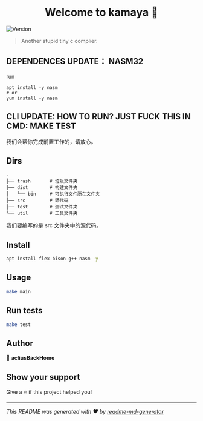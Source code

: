 <h1 align="center">Welcome to kamaya 👋</h1>
<p>
  <img alt="Version" src="https://img.shields.io/badge/version-0.0.1-blue.svg?cacheSeconds=2592000" />
</p>

> Another stupid tiny c complier.

## DEPENDENCES UPDATE： NASM32

run
```
apt install -y nasm
# or
yum install -y nasm
```

## CLI UPDATE: HOW TO RUN? JUST FUCK THIS IN CMD: MAKE TEST
我们会帮你完成前置工作的，请放心。

## Dirs
```
.
├── trash       # 垃圾文件夹
├── dist        # 构建文件夹
│   └── bin     # 可执行文件所在文件夹
├── src         # 源代码
├── test        # 测试文件夹
└── util        # 工具文件夹
```

我们要编写的是 src 文件夹中的源代码。

## Install

```sh
apt install flex bison g++ nasm -y
```

## Usage

```sh
make main
```

## Run tests

```sh
make test
```

## Author

👤 **acliusBackHome**


## Show your support

Give a ⭐️ if this project helped you!

***
_This README was generated with ❤️ by [readme-md-generator](https://github.com/kefranabg/readme-md-generator)_